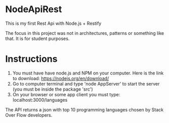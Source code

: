 # NodeApiRest

This is my first Rest Api with Node.js + Restify

The focus in this project was not in architectures, patterns or something like that.
It is for student purposes.

# Instructions
1. You must have have node.js and NPM on your computer. Here is the link to download: https://nodejs.org/en/download/
2. Go to computer terminal and type 'node AppServer' to start the server (you must be inside the package 'src')
3. On your browser or some app client you must type:
   localhost:3000/languages

The API returns a json with top 10 programming languages ​​chosen by Stack Over Flow developers.
